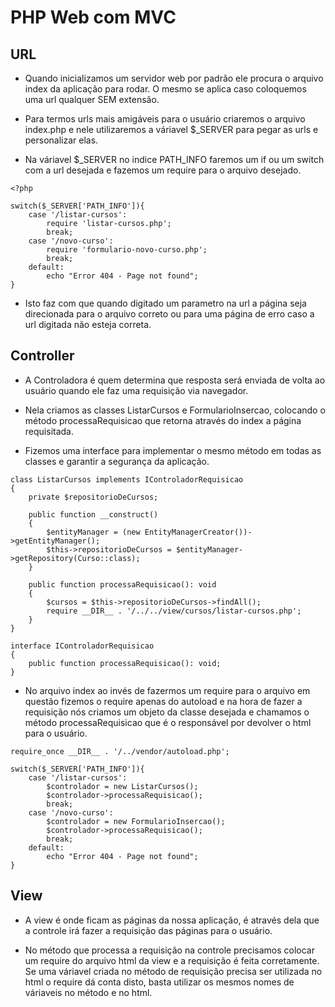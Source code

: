 # PHP Web com MVC

## URL

- Quando inicializamos um servidor web por padrão ele procura o arquivo index da aplicação para rodar. O mesmo se aplica caso coloquemos uma url qualquer SEM extensão.

- Para termos urls mais amigáveis para o usuário criaremos o arquivo index.php e nele utilizaremos a váriavel $_SERVER para pegar as urls e personalizar elas.

- Na váriavel $_SERVER no indice PATH_INFO faremos um if ou um switch com a url desejada e fazemos um require para o arquivo desejado.

```
<?php

switch($_SERVER['PATH_INFO']){
    case '/listar-cursos':
        require 'listar-cursos.php';
        break;
    case '/novo-curso':
        require 'formulario-novo-curso.php';
        break;
    default:
        echo "Error 404 - Page not found";
}
```

- Isto faz com que quando digitado um parametro na url a página seja direcionada para o arquivo correto ou para uma página de erro caso a url digitada não esteja correta.


## Controller

- A Controladora é quem determina que resposta será enviada de volta ao usuário quando ele faz uma requisição via navegador.

- Nela criamos as classes ListarCursos e FormularioInsercao, colocando o método processaRequisicao que retorna através do index a página requisitada.

- Fizemos uma interface para implementar o mesmo método em todas as classes e garantir a segurança da aplicação.

```
class ListarCursos implements IControladorRequisicao
{
    private $repositorioDeCursos;

    public function __construct()
    {
        $entityManager = (new EntityManagerCreator())->getEntityManager();
        $this->repositorioDeCursos = $entityManager->getRepository(Curso::class);
    }

    public function processaRequisicao(): void
    {
        $cursos = $this->repositorioDeCursos->findAll();
        require __DIR__ . '/../../view/cursos/listar-cursos.php';
    }
}

interface IControladorRequisicao
{
    public function processaRequisicao(): void;
}
```

- No arquivo index ao invés de fazermos um require para o arquivo em questão fizemos o require apenas do autoload e na hora de fazer a requisição nós criamos um objeto da classe desejada e chamamos o método processaRequisicao que é o responsável por devolver o html para o usuário.

```
require_once __DIR__ . '/../vendor/autoload.php';

switch($_SERVER['PATH_INFO']){
    case '/listar-cursos':
        $controlador = new ListarCursos();
        $controlador->processaRequisicao();
        break;
    case '/novo-curso':
        $controlador = new FormularioInsercao();
        $controlador->processaRequisicao();
        break;
    default:
        echo "Error 404 - Page not found";
}
```


## View

- A view é onde ficam as páginas da nossa aplicação, é através dela que a controle irá fazer a requisição das páginas para o usuário.

- No método que processa a requisição na controle precisamos colocar um require do arquivo html da view e a requisição é feita corretamente. Se uma váriavel criada no método de requisição precisa ser utilizada no html o require dá conta disto, basta utilizar os mesmos nomes de váriaveis no método e no html.